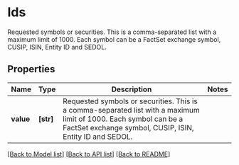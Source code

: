# Ids

Requested symbols or securities.  This is a comma-separated list with a maximum limit of 1000.  Each symbol can be a FactSet exchange symbol, CUSIP, ISIN, Entity ID and SEDOL. 

## Properties
Name | Type | Description | Notes
------------ | ------------- | ------------- | -------------
**value** | **[str]** | Requested symbols or securities.  This is a comma-separated list with a maximum limit of 1000.  Each symbol can be a FactSet exchange symbol, CUSIP, ISIN, Entity ID and SEDOL.  | 

[[Back to Model list]](../README.md#documentation-for-models) [[Back to API list]](../README.md#documentation-for-api-endpoints) [[Back to README]](../README.md)


